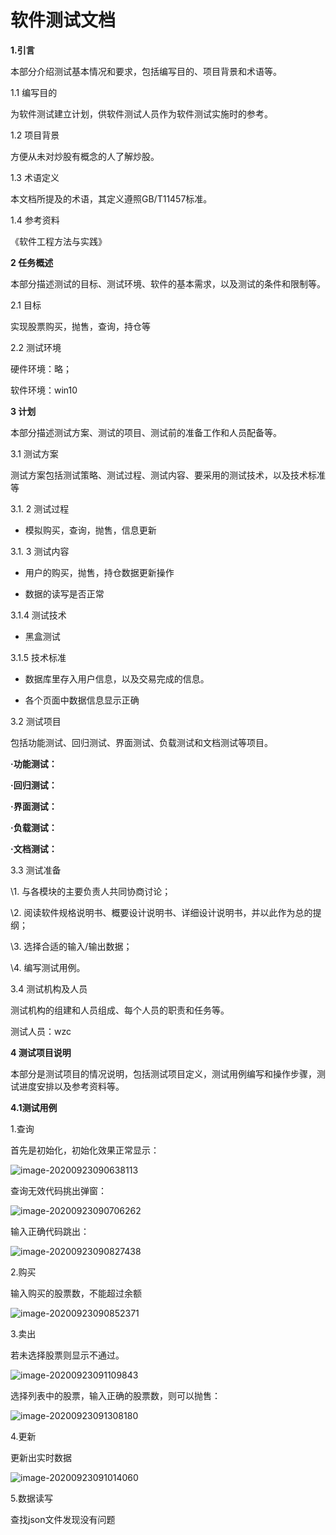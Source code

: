 # 软件测试文档

**1.引言**

本部分介绍测试基本情况和要求，包括编写目的、项目背景和术语等。

1.1 编写目的

为软件测试建立计划，供软件测试人员作为软件测试实施时的参考。

1.2 项目背景

方便从未对炒股有概念的人了解炒股。

1.3 术语定义

本文档所提及的术语，其定义遵照GB/T11457标准。

1.4 参考资料

《软件工程方法与实践》

**2 任务概述**

本部分描述测试的目标、测试环境、软件的基本需求，以及测试的条件和限制等。

2.1 目标

实现股票购买，抛售，查询，持仓等

2.2 测试环境

硬件环境：略；

软件环境：win10



**3 计划**

本部分描述测试方案、测试的项目、测试前的准备工作和人员配备等。

3.1 测试方案

测试方案包括测试策略、测试过程、测试内容、要采用的测试技术，以及技术标准等

3.1. 2 测试过程

- 模拟购买，查询，抛售，信息更新


3.1. 3 测试内容

- 用户的购买，抛售，持仓数据更新操作

- 数据的读写是否正常

3.1.4 测试技术

- 黑盒测试

3.1.5 技术标准

- 数据库里存入用户信息，以及交易完成的信息。

- 各个页面中数据信息显示正确

3.2 测试项目

包括功能测试、回归测试、界面测试、负载测试和文档测试等项目。

**·功能测试：**

**·回归测试：**

**·界面测试：**

**·负载测试：**

**·文档测试：**

3.3 测试准备

\1. 与各模块的主要负责人共同协商讨论；

\2. 阅读软件规格说明书、概要设计说明书、详细设计说明书，并以此作为总的提纲；

\3. 选择合适的输入/输出数据；

\4. 编写测试用例。

3.4 测试机构及人员

测试机构的组建和人员组成、每个人员的职责和任务等。

测试人员：wzc



**4 测试项目说明**

本部分是测试项目的情况说明，包括测试项目定义，测试用例编写和操作步骤，测试进度安排以及参考资料等。

**4.1测试用例**



1.查询

首先是初始化，初始化效果正常显示：

![image-20200923090638113](B:\Tpora\image-20200923090638113.png)

查询无效代码挑出弹窗：

![image-20200923090706262](B:\Tpora\image-20200923090706262.png)

输入正确代码跳出：

![image-20200923090827438](B:\Tpora\image-20200923090827438.png)



2.购买

输入购买的股票数，不能超过余额

![image-20200923090852371](B:\Tpora\image-20200923090852371.png)

3.卖出

若未选择股票则显示不通过。

![image-20200923091109843](B:\Tpora\image-20200923091109843.png)

选择列表中的股票，输入正确的股票数，则可以抛售：

![image-20200923091308180](B:\Tpora\image-20200923091308180.png)

4.更新

更新出实时数据

![image-20200923091014060](B:\Tpora\image-20200923091014060.png)

5.数据读写

查找json文件发现没有问题



